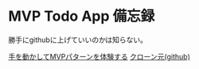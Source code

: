 # MVP Todo App 備忘録

勝手にgithubに上げていいのかは知らない。


[手を動かしてMVPパターンを体験する](https://qiita.com/6bar10/items/ba3d22eb584379defd35)
[クローン元(github)](https://github.com/obaya884/MVPTodoApp)
